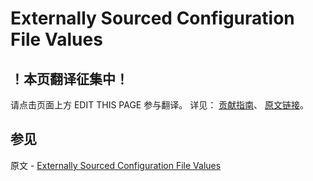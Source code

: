 # Externally Sourced Configuration File Values

## ！本页翻译征集中！

请点击页面上方 EDIT THIS PAGE 参与翻译。
详见：
[贡献指南]( https://github.com/JinMuInfo/MongoDB-Manual-zh/blob/master/CONTRIBUTING.md )、
[原文链接](  https://docs.mongodb.com/manual/reference/expansion-directives/  )。

## 参见

原文 - [Externally Sourced Configuration File Values]( https://docs.mongodb.com/manual/reference/expansion-directives/ )

